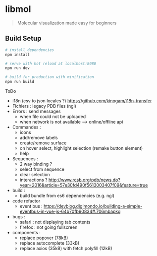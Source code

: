# libmol

> Molecular visualization made easy for beginners

## Build Setup

``` bash
# install dependencies
npm install

# serve with hot reload at localhost:8080
npm run dev

# build for production with minification
npm run build
```

ToDo
- i18n (csv to json locales ?) <https://github.com/kinogam/i18n-transfer>
- Fichiers : legacy PDB files (ngl)
- Errors : send messages
  - when file could not be uploaded
  - when network is not available --> online/offline api
- Commandes : 
  - icons
  - add/remove labels
  - create/remove surface
  - on hover select, highlight selection (remake button element)
  - help
- Sequences : 
  - 2 way binding ?
  - select from sequence
  - clear selection
  - interactions ? <http://www.rcsb.org/pdb/news.do?year=2016&article=57e30fd490f5613003407f09&feature=true>
- build :
  - build bundle from es6 dependencies (e.g. ngl)
- code refactor
  - event bus : https://devblog.digimondo.io/building-a-simple-eventbus-in-vue-js-64b70fb90834#.706mbapkg
- bugs :
  - safari : not displaying tab contents
  - firefox : not going fullscreen
- components :
  - replace popover (78kB)
  - replace autocomplete (33kB)
  - replace axios (35kB) with fetch polyfill (12kB)